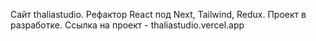 Сайт thaliastudio. Рефактор React под Next, Tailwind, Redux. Проект в разработке. Ссылка на проект - thaliastudio.vercel.app
